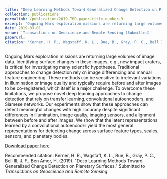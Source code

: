 ```yaml
---
title: "Deep Learning Methods Toward Generalized Change Detection on Planetary Surfaces"
collection: publications
permalink: /publication/2019-TBD-paper-title-number-3
excerpt: 'Ongoing Mars exploration missions are returning large volumes of image data. Identifying surface changes in these images, e.g., new impact craters, is critical for investigating many scientific hypotheses. Traditional approaches to change detection rely on image differencing and manual feature engineering. These methods can be sensitive to irrelevant variations in illumination or image quality and typically require before and after images to be co-registered, which itself is a major challenge. To overcome these limitations, we propose novel deep learning approaches to change detection that rely on transfer learning, convolutional autoencoders, and Siamese networks. Our experiments show that these approaches can detect meaningful changes with high accuracy despite significant differences in illumination, image quality, imaging sensors, and alignment between before and after images. We show that the latent representations learned by a convolutional autoencoder yield the most general representations for detecting change across surface feature types, scales, sensors, and planetary bodies.'
date: 2019-03-01
venue: 'Transactions on Geoscience and Remote Sensing (Submitted)'
paperurl: 
citation: 'Kerner, H. R., Wagstaff, K. L., Bue, B., Gray, P. C., Bell III, J. F., Ben Amor, H. (2019). &quot;Deep Learning Methods Toward Generalized Change Detection on Planetary Surfaces.&quot; In Preparation for <i>Transactions on Geoscience and Remote Sensing</i>.'
---
```

Ongoing Mars exploration missions are returning large volumes of image data. Identifying surface changes in these images, e.g., new impact craters, is critical for investigating many scientific hypotheses. Traditional approaches to change detection rely on image differencing and manual feature engineering. These methods can be sensitive to irrelevant variations in illumination or image quality and typically require before and after images to be co-registered, which itself is a major challenge. To overcome these limitations, we propose novel deep learning approaches to change detection that rely on transfer learning, convolutional autoencoders, and Siamese networks. Our experiments show that these approaches can detect meaningful changes with high accuracy despite significant differences in illumination, image quality, imaging sensors, and alignment between before and after images. We show that the latent representations learned by a convolutional autoencoder yield the most general representations for detecting change across surface feature types, scales, sensors, and planetary bodies.

[Download paper here](http://hannah-rae.github.io/files/Kerner_et_al_2019_TGRS.pdf)

Recommended citation: Kerner, H. R., Wagstaff, K. L., Bue, B., Gray, P. C., Bell III, J. F., Ben Amor, H. (2019). &quot;Deep Learning Methods Toward Generalized Change Detection on Planetary Surfaces.&quot; Submitted to <i>Transactions on Geoscience and Remote Sensing</i>.